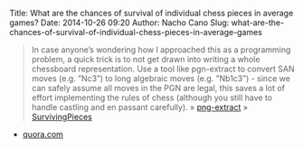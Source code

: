 Title: What are the chances of survival of individual chess pieces in average games?
Date: 2014-10-26 09:20
Author: Nacho Cano
Slug: what-are-the-chances-of-survival-of-individual-chess-pieces-in-average-games

> In case anyone’s wondering how I approached this as a programming
> problem, a quick trick is to not get drawn into writing a whole
> chessboard representation. Use a tool like pgn-extract to convert SAN
> moves (e.g. ”Nc3”) to long algebraic moves (e.g. ”Nb1c3”) - since we
> can safely assume all moves in the PGN are legal, this saves a lot of
> effort implementing the rules of chess (although you still have to
> handle castling and en passant carefully). » [png-extract][] »
> [SurvivingPieces][]

- [quora.com][]

  [png-extract]: http://www.cs.kent.ac.uk/people/staff/djb/pgn-extract/
    "png-extract"
  [SurvivingPieces]: https://github.com/ojb500/SurvivingPieces
    "SurvivingPieces"
  [quora.com]: http://www.quora.com/What-are-the-chances-of-survival-of-individual-chess-pieces-in-average-games
    "What are the chances of survival of individual chess pieces in average games?"
